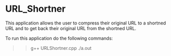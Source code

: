 # URL_Shortner
This application allows the user to compress their original URL to a shortned URL and to get back their original URL from the shortned URL.

To run this application do the following commands:
>> g++ URLShortner.cpp
>> ./a.out
